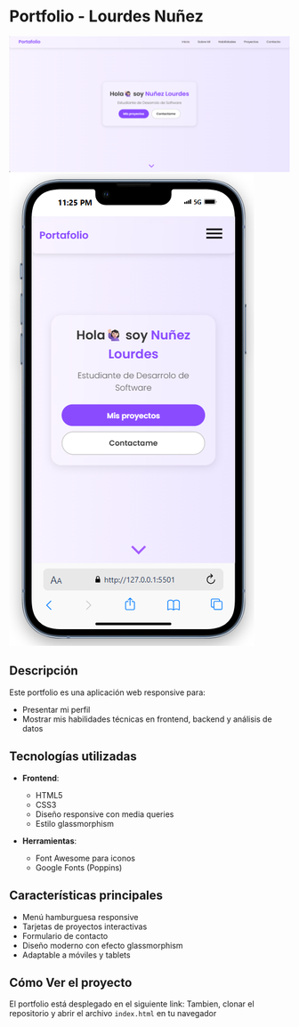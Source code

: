 # Portfolio - Lourdes Nuñez
![Preview del Portfolio](image/sample1.png)
![Preview del Portfolio](image/sample2.png)

## Descripción

Este portfolio es una aplicación web responsive para:
- Presentar mi perfil
- Mostrar mis habilidades técnicas en frontend, backend y análisis de datos

## Tecnologías utilizadas

- **Frontend**: 
  - HTML5
  - CSS3
  - Diseño responsive con media queries
  - Estilo glassmorphism

- **Herramientas**:
  - Font Awesome para iconos
  - Google Fonts (Poppins)

 ## Características principales

- Menú hamburguesa responsive
- Tarjetas de proyectos interactivas
- Formulario de contacto
- Diseño moderno con efecto glassmorphism
- Adaptable a móviles y tablets

## Cómo Ver el proyecto

El portfolio está desplegado en el siguiente link: 
Tambien, clonar el repositorio y abrir el archivo `index.html` en tu navegador
